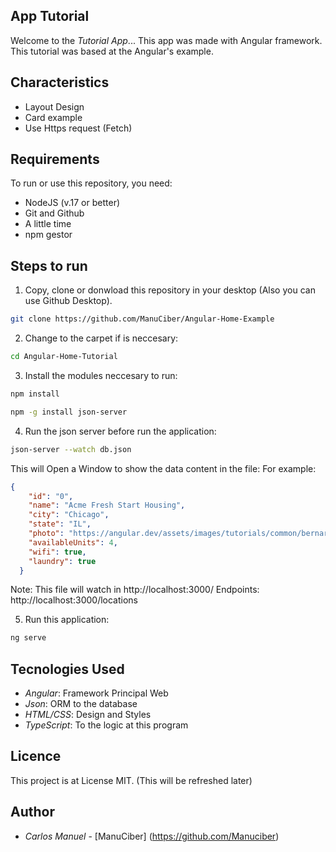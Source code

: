 ## App Tutorial

Welcome to the *Tutorial App*...
This app was made with Angular framework. This tutorial was based at the Angular's example.

## Characteristics

* Layout Design
* Card example
* Use Https request (Fetch)

## Requirements

To run or use this repository, you need:

* NodeJS (v.17 or better)
* Git and Github
* A little time
* npm gestor

## Steps to run 

1. Copy, clone or donwload this repository in your desktop (Also you can use Github Desktop).

```bash
git clone https://github.com/ManuCiber/Angular-Home-Example
```

2. Change to the carpet if is neccesary:

```bash
cd Angular-Home-Tutorial
```

3. Install the modules neccesary to run:

```bash
npm install
```

```bash
npm -g install json-server
```


4. Run the json server before run the application:

```bash
json-server --watch db.json
```
This will Open a Window to show the data content in the file:
For example: 

```json
{
    "id": "0",
    "name": "Acme Fresh Start Housing",
    "city": "Chicago",
    "state": "IL",
    "photo": "https://angular.dev/assets/images/tutorials/common/bernard-hermant-CLKGGwIBTaY-unsplash.jpg",
    "availableUnits": 4,
    "wifi": true,
    "laundry": true
  }
```

Note: This file will watch in http://localhost:3000/
Endpoints: http://localhost:3000/locations

5. Run this application:
```bash
ng serve
```

## Tecnologies Used

- *Angular*: Framework Principal Web
- *Json*: ORM to the database
- *HTML/CSS*: Design and Styles
- *TypeScript*: To the logic at this program

## Licence
This project is at License MIT. (This will be refreshed later)

## Author
- *Carlos Manuel* - [ManuCiber] (https://github.com/Manuciber)
